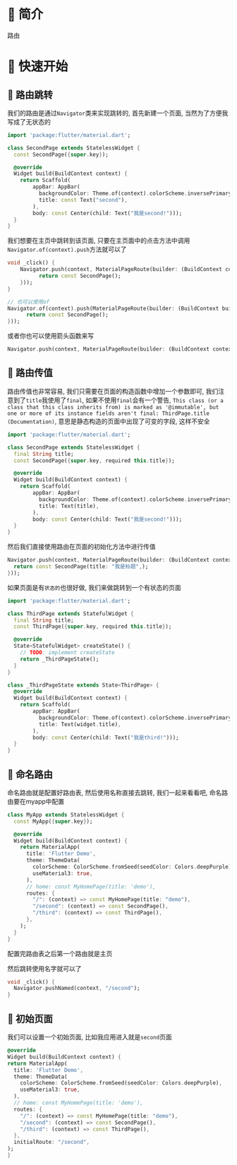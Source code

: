 # 🍎 简介

路由

# 🍎 快速开始

## 🌲 路由跳转

我们的路由是通过`Navigator`类来实现跳转的, 首先新建一个页面, 当然为了方便我写成了无状态的

```dart
import 'package:flutter/material.dart';

class SecondPage extends StatelessWidget {
  const SecondPage({super.key});

  @override
  Widget build(BuildContext context) {
    return Scaffold(
        appBar: AppBar(
          backgroundColor: Theme.of(context).colorScheme.inversePrimary,
          title: const Text("second"),
        ),
        body: const Center(child: Text("我是second!")));
  }
}
```

我们想要在主页中跳转到该页面, 只要在主页面中的点击方法中调用`Navigator.of(context).push`方法就可以了

```dart
void _click() {
	Navigator.push(context, MaterialPageRoute(builder: (BuildContext context) {
	      return const SecondPage();
	}));
}

// 也可以使用of
Navigator.of(context).push(MaterialPageRoute(builder: (BuildContext build) {
	  return const SecondPage();
}));
```

或者你也可以使用箭头函数来写

```dart
Navigator.push(context, MaterialPageRoute(builder: (BuildContext context) => const SecondPage()));
```

## 🌲 路由传值

路由传值也非常容易, 我们只需要在页面的构造函数中增加一个参数即可, 我们注意到了`title`我使用了`final`, 如果不使用`final`会有一个警告, `This class (or a class that this class inherits from) is marked as '@immutable', but one or more of its instance fields aren't final: ThirdPage.title (Documentation)`, 意思是静态构造的页面中出现了可变的字段, 这样不安全

```dart
import 'package:flutter/material.dart';

class SecondPage extends StatelessWidget {
  final String title;
  const SecondPage({super.key, required this.title});

  @override
  Widget build(BuildContext context) {
    return Scaffold(
        appBar: AppBar(
          backgroundColor: Theme.of(context).colorScheme.inversePrimary,
          title: Text(title),
        ),
        body: const Center(child: Text("我是second!")));
  }
}
```

然后我们直接使用路由在页面的初始化方法中进行传值

```dart
Navigator.push(context, MaterialPageRoute(builder: (BuildContext context) {
  return const SecondPage(title: "我是标题",);
}));
```

如果页面是有`状态的`也很好做, 我们来做跳转到一个有状态的页面

```dart
import 'package:flutter/material.dart';

class ThirdPage extends StatefulWidget {
  final String title;
  const ThirdPage({super.key, required this.title});

  @override
  State<StatefulWidget> createState() {
    // TODO: implement createState
    return _ThirdPageState();
  }
}

class _ThirdPageState extends State<ThirdPage> {
  @override
  Widget build(BuildContext context) {
    return Scaffold(
        appBar: AppBar(
          backgroundColor: Theme.of(context).colorScheme.inversePrimary,
          title: Text(widget.title),
        ),
        body: const Center(child: Text("我是third!")));
  }
}
```

## 🌲 命名路由

命名路由就是配置好路由表, 然后使用名称直接去跳转, 我们一起来看看吧, 命名路由要在myapp中配置

```dart
class MyApp extends StatelessWidget {
  const MyApp({super.key});

  @override
  Widget build(BuildContext context) {
    return MaterialApp(
      title: 'Flutter Demo',
      theme: ThemeData(
        colorScheme: ColorScheme.fromSeed(seedColor: Colors.deepPurple),
        useMaterial3: true,
      ),
      // home: const MyHomePage(title: 'demo'),
      routes: {
        "/": (context) => const MyHomePage(title: "demo"),
        "/second": (context) => const SecondPage(),
        "/third": (context) => const ThirdPage(),
      },
    );
  }
}
```

配置完路由表之后第一个路由就是主页

然后跳转使用名字就可以了

```dart
void _click() {
  Navigator.pushNamed(context, "/second");
}
```

## 🌲 初始页面

我们可以设置一个初始页面, 比如我应用进入就是`second`页面

```dart
@override
Widget build(BuildContext context) {
return MaterialApp(
  title: 'Flutter Demo',
  theme: ThemeData(
	colorScheme: ColorScheme.fromSeed(seedColor: Colors.deepPurple),
	useMaterial3: true,
  ),
  // home: const MyHomePage(title: 'demo'),
  routes: {
	"/": (context) => const MyHomePage(title: "demo"),
	"/second": (context) => const SecondPage(),
	"/third": (context) => const ThirdPage(),
  },
  initialRoute: "/second",
);
}
```



